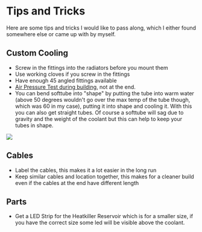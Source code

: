 # Tips and Tricks

Here are some tips and tricks I would like to pass along, which I either found somewhere else or came up with by myself.

## Custom Cooling

* Screw in the fittings into the radiators before you mount them
* Use working cloves if you screw in the fittings
* Have enough 45 angled fittings available
* [Air Pressure Test during building](lessons-learned.md#air-pressure-testing), not at the end.
* You can bend softtube into "shape" by putting the tube into warm water \(above 50 degrees wouldn't go over the max temp of the tube though, which was 60 in my case\), putting it into shape and cooling it. With this you can also get straight tubes. Of course a softtube will sag due to gravity and the weight of the coolant but this can help to keep your tubes in shape.

![](../.gitbook/assets/lego3.png)

## Cables

* Label the cables, this makes it a lot easier in the long run
* Keep similar cables and location together, this makes for a cleaner build even if the cables at the end have different length

## Parts

* Get a LED Strip for the Heatkiller Reservoir which is for a smaller size, if you have the correct size some led will be visible above the coolant.

